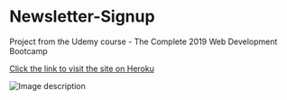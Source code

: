 # Newsletter-Signup

Project from the Udemy course - The Complete 2019 Web Development Bootcamp

[Click the link to visit the site on Heroku](https://stark-retreat-97926.herokuapp.com/)

![Image description](https://i.ibb.co/VmPwBnB/Screen-Shot-2019-09-12-at-3-39-11-PM.png)

